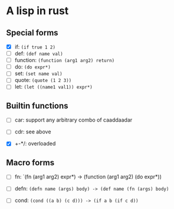 # A lisp in rust

## Special forms
- [x] if: `(if true 1 2)`
- [ ] def: `(def name val)`
- [ ] function: `(function (arg1 arg2) return)`
- [ ] do: `(do expr*)`
- [ ] set: `(set name val)`
- [ ] quote: `(quote (1 2 3))`
- [ ] let: `(let ((name1 val1)) expr*)`

## Builtin functions
- [ ] car: support any arbitrary combo of caaddaadar
- [ ] cdr: see above
- [x] +-*/: overloaded


## Macro forms
- [ ] fn: `(fn (arg1 arg2) expr*) -> (function (arg1 arg2) (do expr*))
- [ ] defn: `(defn name (args) body) -> (def name (fn (args) body)`
- [ ] cond: `(cond ((a b) (c d))) -> (if a b (if c d))`

